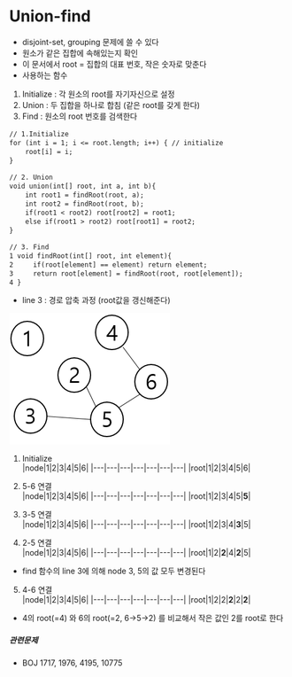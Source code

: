 # Union-find
- disjoint-set, grouping 문제에 쓸 수 있다
- 원소가 같은 집합에 속해있는지 확인
- 이 문서에서 root = 집합의 대표 번호, 작은 숫자로 맞춘다
- 사용하는 함수
1. Initialize : 각 원소의 root를 자기자신으로 설정
2. Union : 두 집합을 하나로 합침 (같은 root를 갖게 한다)
3. Find : 원소의 root 번호를 검색한다


```
// 1.Initialize
for (int i = 1; i <= root.length; i++) { // initialize
    root[i] = i;
}
```

```
// 2. Union
void union(int[] root, int a, int b){
    int root1 = findRoot(root, a);
    int root2 = findRoot(root, b);
    if(root1 < root2) root[root2] = root1;
    else if(root1 > root2) root[root1] = root2;
}
```

```
// 3. Find
1 void findRoot(int[] root, int element){
2     if(root[element] == element) return element;
3     return root[element] = findRoot(root, root[element]);
4 }
```
- line 3 : 경로 압축 과정 (root값을 갱신해준다)


![unionFind](./img/Union-find.png)
1) Initialize    
|node|1|2|3|4|5|6|
|---|---|---|---|---|---|---|
|root|1|2|3|4|5|6|

2) 5-6 연결    
|node|1|2|3|4|5|6|
|---|---|---|---|---|---|---|
|root|1|2|3|4|5|**5**|

3) 3-5 연결    
|node|1|2|3|4|5|6|
|---|---|---|---|---|---|---|
|root|1|2|3|4|**3**|5|

4) 2-5 연결    
|node|1|2|3|4|5|6|
|---|---|---|---|---|---|---|
|root|1|2|**2**|4|**2**|5|
- find 함수의 line 3에 의해 node 3, 5의 값 모두 변경된다

5) 4-6 연결    
|node|1|2|3|4|5|6|
|---|---|---|---|---|---|---|
|root|1|2|2|**2**|2|**2**|
- 4의 root(=4) 와 6의 root(=2, 6->5->2) 를 비교해서 작은 값인 2를 root로 한다

##### 관련문제
- BOJ 1717, 1976, 4195, 10775
